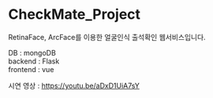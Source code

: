 # CheckMate_Project

RetinaFace, ArcFace를 이용한 얼굴인식 출석확인 웹서비스입니다. 


DB : mongoDB <br>
backend : Flask <br>
frontend : vue <br>

시연 영상 : 
https://youtu.be/aDxD1UiA7sY
